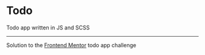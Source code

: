 # Todo
Todo app written in JS and SCSS

---

Solution to the [Frontend Mentor](https://www.frontendmentor.io/) todo app challenge
